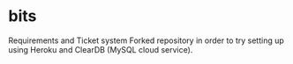 bits
====

Requirements and Ticket system
Forked repository in order to try setting up using Heroku and ClearDB (MySQL cloud service).
